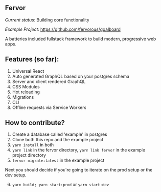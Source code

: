 Fervor
----

*Current status*: Building core functionality

*Example Project*: https://github.com/fervorous/goalboard

A batteries included fullstack framework to build modern, progressive web apps.

Features (so far):
----

1. Universal React
2. Auto generated GraphQL based on your postgres schema
3. Server and client rendered GraphQL
4. CSS Modules
5. Hot reloading
6. Migrations
7. CLI
8. Offline requests via Service Workers

How to contribute?
---

1. Create a database called 'example' in postgres
2. Clone both this repo and the example project
3. `yarn install` in both
4. `yarn link` in the fervor directory, `yarn link fervor` in the example project directory
5. `fervor migrate:latest` in the example project

Next you should decide if you're going to iterate on the prod setup or the dev setup.

6. `yarn build; yarn start:prod` or `yarn start:dev`
